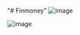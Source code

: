 "# Finmoney" 
![image](https://user-images.githubusercontent.com/54918856/173476694-0940878a-c8c6-42a5-9f97-86d77fe16197.png)


![image](https://user-images.githubusercontent.com/54918856/173476752-5c723346-6b48-4e18-a8a9-3933ef470951.png)
